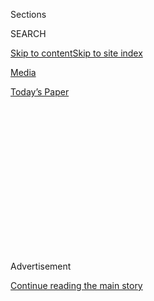 <div id="app">

<div>

<div>

<div>

<div class="NYTAppHideMasthead css-1q2w90k e1suatyy0">

<div class="section css-ui9rw0 e1suatyy2">

<div class="css-eph4ug er09x8g0">

<div class="css-6n7j50">

</div>

<span class="css-1dv1kvn">Sections</span>

<div class="css-10488qs">

<span class="css-1dv1kvn">SEARCH</span>

</div>

[Skip to content](#site-content)[Skip to site
index](#site-index)

</div>

<div id="masthead-section-label" class="css-1wr3we4 eaxe0e00">

[Media](https://www.nytimes3xbfgragh.onion/section/business/media)

</div>

<div class="css-10698na e1huz5gh0">

</div>

</div>

<div id="masthead-bar-one" class="section hasLinks css-15hmgas e1csuq9d3">

<div class="css-uqyvli e1csuq9d0">

</div>

<div class="css-1uqjmks e1csuq9d1">

</div>

<div class="css-9e9ivx">

[](https://myaccount.nytimes3xbfgragh.onion/auth/login?response_type=cookie&client_id=vi)

</div>

<div class="css-1bvtpon e1csuq9d2">

[Today’s
Paper](https://www.nytimes3xbfgragh.onion/section/todayspaper)

</div>

</div>

</div>

</div>

<div data-aria-hidden="false">

<div id="site-content" data-role="main">

<div>

<div class="css-1aor85t" style="opacity:0.000000001;z-index:-1;visibility:hidden">

<div class="css-1hqnpie">

<div class="css-epjblv">

<span class="css-17xtcya">[Media](/section/business/media)</span><span class="css-x15j1o">|</span><span class="css-fwqvlz">Fox
News’s Harassment Payments Are Under Investigation, Lawyer
Says</span>

</div>

<div class="css-k008qs">

<div class="css-1iwv8en">

<span class="css-18z7m18"></span>

<div>

</div>

</div>

<span class="css-1n6z4y">https://nyti.ms/2llVNsD</span>

<div class="css-1705lsu">

<div class="css-4xjgmj">

<div class="css-4skfbu" data-role="toolbar" data-aria-label="Social Media Share buttons, Save button, and Comments Panel with current comment count" data-testid="share-tools">

  - 
  - 
  - 
  - 
    
    <div class="css-6n7j50">
    
    </div>

  - 

</div>

</div>

</div>

</div>

</div>

</div>

<div class="css-13pd83m">

</div>

<div id="top-wrapper" class="css-1sy8kpn">

<div id="top-slug" class="css-l9onyx">

Advertisement

</div>

[Continue reading the main
story](#after-top)

<div class="ad top-wrapper" style="text-align:center;height:100%;display:block;min-height:250px">

<div id="top" class="place-ad" data-position="top" data-size-key="top">

</div>

</div>

<div id="after-top">

</div>

</div>

<div id="sponsor-wrapper" class="css-1hyfx7x">

<div id="sponsor-slug" class="css-19vbshk">

Supported by

</div>

[Continue reading the main
story](#after-sponsor)

<div id="sponsor" class="ad sponsor-wrapper" style="text-align:center;height:100%;display:block">

</div>

<div id="after-sponsor">

</div>

</div>

<div class="css-1vkm6nb ehdk2mb0">

# Fox News’s Harassment Payments Are Under Investigation, Lawyer Says

</div>

<div class="css-xt80pu e12qa4dv0">

<div class="css-18e8msd">

<div class="css-vp77d3 epjyd6m0">

<div class="css-1baulvz">

By [<span class="css-1baulvz" itemprop="name">Emily
Steel</span>](https://www.nytimes3xbfgragh.onion/by/emily-steel) and
[<span class="css-1baulvz last-byline" itemprop="name">John
Koblin</span>](https://www.nytimes3xbfgragh.onion/by/john-koblin)

</div>

</div>

  - Feb. 15,
    2017

  - 
    
    <div class="css-4xjgmj">
    
    <div class="css-d8bdto" data-role="toolbar" data-aria-label="Social Media Share buttons, Save button, and Comments Panel with current comment count" data-testid="share-tools">
    
      - 
      - 
      - 
      - 
        
        <div class="css-6n7j50">
        
        </div>
    
      - 
    
    </div>
    
    </div>

</div>

</div>

<div class="css-79elbk" data-testid="photoviewer-wrapper">

<div class="css-z3e15g" data-testid="photoviewer-wrapper-hidden">

</div>

<div class="css-1a48zt4 ehw59r15" data-testid="photoviewer-children">

![<span class="css-16f3y1r e13ogyst0" data-aria-hidden="true">Andrea
Tantaros in 2015. The former anchor sued Fox News in August, accusing
the network of retaliation after she complained about sexual
harassment.</span><span class="css-cnj6d5 e1z0qqy90" itemprop="copyrightHolder"><span class="css-1ly73wi e1tej78p0">Credit...</span><span><span>Charles
Sykes/Invision, via Associated
Press</span></span></span>](https://static01.graylady3jvrrxbe.onion/images/2017/02/16/business/16fox_web1/16fox_web1-articleLarge.jpg?quality=75&auto=webp&disable=upscale)

</div>

</div>

<div class="section meteredContent css-1r7ky0e" name="articleBody" itemprop="articleBody">

<div class="css-1fanzo5 StoryBodyCompanionColumn">

<div class="css-53u6y8">

The United States attorney’s office is looking into the way Fox News
handled payments related to sexual harassment cases to determine whether
the company misled investors, according to the lawyer for a woman who is
suing the network.

At a hearing in New York State Supreme Court on Wednesday, the lawyer,
Judd Burstein, who is representing the former Fox anchor Andrea
Tantaros, said that another one of his clients had received a grand jury
subpoena related to Fox News. He did not identify that client.

Mr. Burstein said in a text message that he believed federal
investigators were looking at whether Fox News structured sexual
harassment settlement claims by paying them out in salaries, “so as not
to have to report them.”

He added that the prosecutors had identified themselves as being from a
securities fraud division of the United States attorney’s office in
Manhattan.

</div>

</div>

<div class="css-1fanzo5 StoryBodyCompanionColumn">

<div class="css-53u6y8">

In a statement, Fox News said it had not received a subpoena but had
“been in communication with the U.S. attorney’s office for months.”
The statement added that Fox “will continue to cooperate on all
inquiries with any interested authorities.”

The United States attorney’s office declined to comment.

The prospect of a criminal investigation is a surprising escalation of
the [sexual harassment
scandal](https://www.nytimes3xbfgragh.onion/2016/08/23/business/media/andrea-tantaros-of-fox-news-claims-retaliation-for-harassment-complaints.html)
that engulfed Fox News over the summer and led to the departure of its
chairman, Roger Ailes. After reaching a $20 million settlement with
Gretchen Carlson, [a former anchor who sued Mr.
Ailes](https://www.nytimes3xbfgragh.onion/2016/07/07/business/media/gretchen-carlson-fox-news-roger-ailes-sexual-harassment-lawsuit.html),
and conducting an internal investigation into his conduct, the company
tried hard to put the episode behind it.

The scope of the investigation by the United States attorney’s office,
which appeared to be in the early stages, was not immediately clear. Mr.
Burstein made the remarks while he was arguing that Ms. Tantaros’s case
— she sued the network in August, accusing Fox News of retaliation
after she complained about sexual harassment — should go forward in an
open court. A judge rejected that claim on Wednesday and ruled that her
case would be resolved in arbitration.

In a statement, a spokeswoman for Fox News said, “The court granted Fox
News’s motion to send Andrea Tantaros’s case to arbitration, where it
always belonged, and rejected her counsel Judd Burstein’s histrionics.”

Asked whether Mr. Ailes had received a subpoena, Susan Estrich, his
lawyer, declined to comment. Mr. Ailes has denied the sexual harassment
allegations.

</div>

</div>

<div class="css-1fanzo5 StoryBodyCompanionColumn">

<div class="css-53u6y8">

Ms. Tantaros’s suit asserts that the network’s newsroom resembled “a
sex-fueled, Playboy Mansion-like cult.” The suit named a number of Fox
News executives in addition to Mr. Ailes, accusing them of marginalizing
her and removing her from the air after she complained.

Fox News denied the charges, saying that Ms. Tantaros was let go for
violating her contract by writing a book without approval.

In July, Ms. Carlson sued Mr. Ailes for sexual harassment. Fox News’s
parent company, 21st Century Fox, hired the law firm Paul, Weiss,
Rifkind, Wharton & Garrison to conduct an investigation, and a number of
other women stepped forward with similar accusations, including the
former Fox star Megyn Kelly.

</div>

</div>

</div>

<div>

</div>

<div>

</div>

<div>

</div>

<div>

<div id="bottom-wrapper" class="css-1ede5it">

<div id="bottom-slug" class="css-l9onyx">

Advertisement

</div>

[Continue reading the main
story](#after-bottom)

<div id="bottom" class="ad bottom-wrapper" style="text-align:center;height:100%;display:block;min-height:90px">

</div>

<div id="after-bottom">

</div>

</div>

</div>

</div>

</div>

## Site Index

<div>

</div>

## Site Information Navigation

  - [© <span>2020</span> <span>The New York Times
    Company</span>](https://help.nytimes3xbfgragh.onion/hc/en-us/articles/115014792127-Copyright-notice)

<!-- end list -->

  - [NYTCo](https://www.nytco.com/)
  - [Contact
    Us](https://help.nytimes3xbfgragh.onion/hc/en-us/articles/115015385887-Contact-Us)
  - [Work with us](https://www.nytco.com/careers/)
  - [Advertise](https://nytmediakit.com/)
  - [T Brand Studio](http://www.tbrandstudio.com/)
  - [Your Ad
    Choices](https://www.nytimes3xbfgragh.onion/privacy/cookie-policy#how-do-i-manage-trackers)
  - [Privacy](https://www.nytimes3xbfgragh.onion/privacy)
  - [Terms of
    Service](https://help.nytimes3xbfgragh.onion/hc/en-us/articles/115014893428-Terms-of-service)
  - [Terms of
    Sale](https://help.nytimes3xbfgragh.onion/hc/en-us/articles/115014893968-Terms-of-sale)
  - [Site
    Map](https://spiderbites.nytimes3xbfgragh.onion)
  - [Help](https://help.nytimes3xbfgragh.onion/hc/en-us)
  - [Subscriptions](https://www.nytimes3xbfgragh.onion/subscription?campaignId=37WXW)

</div>

</div>

</div>

</div>
